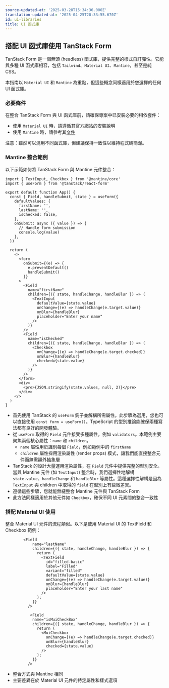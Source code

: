 ```yaml
---
source-updated-at: '2025-03-28T15:34:36.000Z'
translation-updated-at: '2025-04-25T20:33:55.670Z'
id: ui-libraries
title: UI 函式庫
---
```

## 搭配 UI 函式庫使用 TanStack Form

TanStack Form 是一個無頭 (headless) 函式庫，提供完整的樣式自訂彈性。它能與多種 UI 函式庫相容，包括 `Tailwind`、`Material UI`、`Mantine`，甚至是純 CSS。

本指南以 `Material UI` 和 `Mantine` 為重點，但這些概念同樣適用於您選擇的任何 UI 函式庫。

### 必要條件

在整合 TanStack Form 與 UI 函式庫前，請確保專案中已安裝必要的相依套件：

- 使用 `Material UI` 時，請遵循其[官方網站](https://mui.com/material-ui/getting-started/)的安裝說明
- 使用 `Mantine` 時，請參考其[文件](https://mantine.dev/)

注意：雖然可以混用不同函式庫，但建議保持一致性以維持程式碼簡潔。

### Mantine 整合範例

以下示範如何將 TanStack Form 與 Mantine 元件整合：

```tsx
import { TextInput, Checkbox } from '@mantine/core'
import { useForm } from '@tanstack/react-form'

export default function App() {
  const { Field, handleSubmit, state } = useForm({
    defaultValues: {
      firstName: '',
      lastName: '',
      isChecked: false,
    },
    onSubmit: async ({ value }) => {
      // Handle form submission
      console.log(value)
    },
  })

  return (
    <>
      <form
        onSubmit={(e) => {
          e.preventDefault()
          handleSubmit()
        }}
      >
        <Field
          name="firstName"
          children={({ state, handleChange, handleBlur }) => (
            <TextInput
              defaultValue={state.value}
              onChange={(e) => handleChange(e.target.value)}
              onBlur={handleBlur}
              placeholder="Enter your name"
            />
          )}
        />
        <Field
          name="isChecked"
          children={({ state, handleChange, handleBlur }) => (
            <Checkbox
              onChange={(e) => handleChange(e.target.checked)}
              onBlur={handleBlur}
              checked={state.value}
            />
          )}
        />
      </form>
      <div>
        <pre>{JSON.stringify(state.values, null, 2)}</pre>
      </div>
    </>
  )
}
```

- 首先使用 TanStack 的 `useForm` 鉤子並解構所需屬性。此步驟為選用，您也可以直接使用 `const form = useForm()`。TypeScript 的型別推論能確保兩種寫法都有良好的開發體驗。
- 從 `useForm` 取得的 `Field` 元件接受多種屬性，例如 `validators`。本範例主要聚焦兩個核心屬性：`name` 和 `children`。
  - `name` 屬性用於識別每個 `Field`，例如範例中的 `firstName`
  - `children` 屬性採用渲染屬性 (render props) 模式，讓我們能直接整合元件而無需額外抽象層
- TanStack 的設計大量運用渲染屬性，在 `Field` 元件中提供完整的型別安全。當與 Mantine 元件 (如 `TextInput`) 整合時，我們選擇性地解構 `state.value`、`handleChange` 和 `handleBlur` 等屬性。這種選擇性解構是因為 `TextInput` 與 children 中取得的 `field` 在型別上有些微差異。
- 遵循這些步驟，您就能無縫整合 Mantine 元件與 TanStack Form
- 此方法同樣適用於其他元件如 `Checkbox`，確保不同 UI 元素間的整合一致性

### 搭配 Material UI 使用

整合 Material UI 元件的流程類似。以下是使用 Material UI 的 TextField 和 Checkbox 範例：

```tsx
        <Field
            name="lastName"
            children={({ state, handleChange, handleBlur }) => {
              return (
                <TextField
                  id="filled-basic"
                  label="Filled"
                  variant="filled"
                  defaultValue={state.value}
                  onChange={(e) => handleChange(e.target.value)}
                  onBlur={handleBlur}
                  placeholder="Enter your last name"
                />
              );
            }}
          />

           <Field
            name="isMuiCheckBox"
            children={({ state, handleChange, handleBlur }) => {
              return (
                <MuiCheckbox
                  onChange={(e) => handleChange(e.target.checked)}
                  onBlur={handleBlur}
                  checked={state.value}
                />
              );
            }}
          />

```

- 整合方式與 Mantine 相同
- 主要差異在於 Material UI 元件的特定屬性和樣式選項
